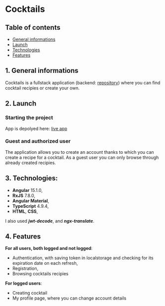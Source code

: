 # Cocktails
## Table of contents
* [General informations](#1-general-informations)
* [Launch](#2-launch)
* [Technologies](#3-technologies)
* [Features](#4-features)

## 1. General informations
  Cocktails is a fullstack application (backend: [repository](https://github.com/maciekw129/cocktails_rest)) where you can find cocktail recipies or create your own.

## 2. Launch
### Starting the project
  App is depolyed here: [live app](https://cocktails-front.vercel.app)
### Guest and authorized user
  The application allows you to create an account thanks to which you can create a recipe for a cocktail. As a guest user you can only browse through already created recipies.

## 3. Technologies:
- **Angular** 15.1.0,
- **RxJS** 7.8.0,
- **Angular Material**,
- **TypeScript** 4.9.4,
- **HTML**, **CSS**,

I also used ***jwt-decode***, and ***ngx-translate***.
## 4. Features
**For all users, both logged and not logged**:
- Authentication, with saving token in localstorage and checking for its expiration date on each refresh,
- Registration,
- Browsing cocktails recipies

**For logged users**:
- Creating cocktail
- My profile page, where you can change account details
